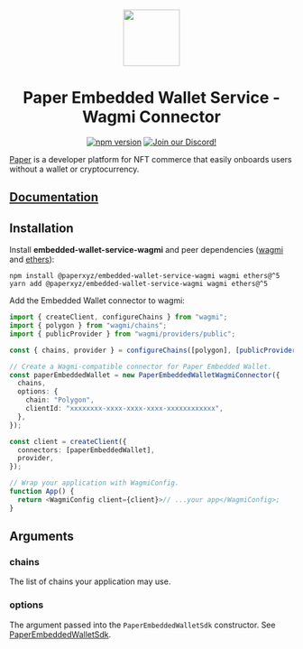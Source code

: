 <p align="center">
    <br />
    <a href="https://withpaper.com"><img src="./assets/paper-logo.svg" width="100" alt=""/></a>
    <br />
</p>
<h1 align="center">Paper Embedded Wallet Service - Wagmi Connector</h1>
<p align="center">
    <a href="https://www.npmjs.com/package/@paperxyz/embedded-wallet-service-wagmi"><img src="https://img.shields.io/npm/v/@paperxyz/embedded-wallet-service-wagmi" alt="npm version"/></a>
    <a href="https://discord.gg/mnUa29J2Fp"><img alt="Join our Discord!" src="https://img.shields.io/discord/936354866358546453.svg?color=7289da&label=discord&logo=discord&style=flat"/></a>
</p>

[Paper](https://withpaper.com) is a developer platform for NFT commerce that
easily onboards users without a wallet or cryptocurrency.

## [Documentation](https://docs.paper.xyz/docs/embedded-wallets-service-overview)

## Installation

Install **embedded-wallet-service-wagmi** and peer dependencies ([wagmi](https://wagmi.sh/react) and [ethers](https://docs.ethers.org/v5/)):

```shell
npm install @paperxyz/embedded-wallet-service-wagmi wagmi ethers@^5
yarn add @paperxyz/embedded-wallet-service-wagmi wagmi ethers@^5
```

Add the Embedded Wallet connector to wagmi:

```typescript
import { createClient, configureChains } from "wagmi";
import { polygon } from "wagmi/chains";
import { publicProvider } from "wagmi/providers/public";

const { chains, provider } = configureChains([polygon], [publicProvider()]);

// Create a Wagmi-compatible connector for Paper Embedded Wallet.
const paperEmbeddedWallet = new PaperEmbeddedWalletWagmiConnector({
  chains,
  options: {
    chain: "Polygon",
    clientId: "xxxxxxxx-xxxx-xxxx-xxxx-xxxxxxxxxxxx",
  },
});

const client = createClient({
  connectors: [paperEmbeddedWallet],
  provider,
});

// Wrap your application with WagmiConfig.
function App() {
  return <WagmiConfig client={client}>// ...your app</WagmiConfig>;
}
```

## Arguments

### chains

The list of chains your application may use.

### options

The argument passed into the `PaperEmbeddedWalletSdk` constructor. See [PaperEmbeddedWalletSdk](https://docs.withpaper.com/docs/embedded-wallet-service-sdk-reference#paperembeddedwalletsdk).
